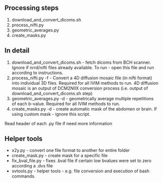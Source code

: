 ## Processing steps

1. download_and_convert_dicoms.sh 
2. process_nifti.py 
3. geometric_averages.py 
4. create_masks.py


## In detail

1. download_and_convert_dicoms.sh - fetch dicoms from BCH scanner. Ignore if nrrd/nifti files already available. To run - open this file and run according to instructions. 
2. process_nifti.py -f <NIFTI> - Convert a 4D diffusion mosaic file (in nifti format) into individual 3D files. Required for all IVIM methods to run. 4D diffusion mosaic is an output of DCM2NIIX conversion process (i.e. output of download_and_convert_dicoms.sh step) 
3. geometric_averages.py -d <DIRECTORY> - geometrically average multiple repetitions of each b-value. Required for all IVIM methods to run. 
4. create_masks.py -d <DIRECTORY> - create automatic mask of the abdomen or brain. If using custom mask - ignore this script. 

Read header of each .py file if need more information

## Helper tools 

- x2y.py - convert one file format to another for entire folder 
- create_mask.py - create mask for a specific file 
- fix_bval_file.py - fixes .bval file if certain low bvalues were set to zero according a .dvs file
- svtools.py - helper tools - e.g. file conversion and execution of bash commands.
